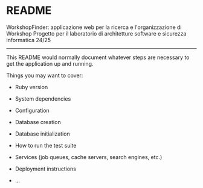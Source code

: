 # README


WorkshopFinder: applicazione web per la ricerca e l'organizzazione di Workshop
Progetto per il laboratorio di architetture software e sicurezza informatica 24/25

------------------------------------------------------------------------------------
This README would normally document whatever steps are necessary to get the
application up and running.

Things you may want to cover:

* Ruby version

* System dependencies

* Configuration

* Database creation

* Database initialization

* How to run the test suite

* Services (job queues, cache servers, search engines, etc.)

* Deployment instructions

* ...
